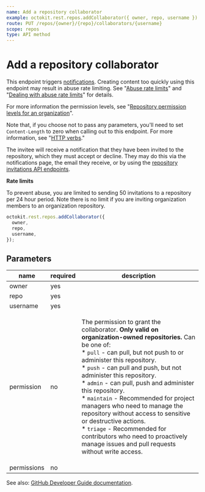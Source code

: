 ```yaml
---
name: Add a repository collaborator
example: octokit.rest.repos.addCollaborator({ owner, repo, username })
route: PUT /repos/{owner}/{repo}/collaborators/{username}
scope: repos
type: API method
---
```


# Add a repository collaborator

This endpoint triggers [notifications](https://docs.github.com/en/github/managing-subscriptions-and-notifications-on-github/about-notifications). Creating content too quickly using this endpoint may result in abuse rate limiting. See "[Abuse rate limits](https://docs.github.com/rest/overview/resources-in-the-rest-api#abuse-rate-limits)" and "[Dealing with abuse rate limits](https://docs.github.com/rest/guides/best-practices-for-integrators#dealing-with-rate-limits)" for details.

For more information the permission levels, see "[Repository permission levels for an organization](https://help.github.com/en/github/setting-up-and-managing-organizations-and-teams/repository-permission-levels-for-an-organization#permission-levels-for-repositories-owned-by-an-organization)".

Note that, if you choose not to pass any parameters, you'll need to set `Content-Length` to zero when calling out to this endpoint. For more information, see "[HTTP verbs](https://docs.github.com/rest/overview/resources-in-the-rest-api#http-verbs)."

The invitee will receive a notification that they have been invited to the repository, which they must accept or decline. They may do this via the notifications page, the email they receive, or by using the [repository invitations API endpoints](https://docs.github.com/rest/reference/repos#invitations).

**Rate limits**

To prevent abuse, you are limited to sending 50 invitations to a repository per 24 hour period. Note there is no limit if you are inviting organization members to an organization repository.

```js
octokit.rest.repos.addCollaborator({
  owner,
  repo,
  username,
});
```

## Parameters

<table>
  <thead>
    <tr>
      <th>name</th>
      <th>required</th>
      <th>description</th>
    </tr>
  </thead>
  <tbody>
    <tr><td>owner</td><td>yes</td><td>

</td></tr>
<tr><td>repo</td><td>yes</td><td>

</td></tr>
<tr><td>username</td><td>yes</td><td>

</td></tr>
<tr><td>permission</td><td>no</td><td>

The permission to grant the collaborator. **Only valid on organization-owned repositories.** Can be one of:  
\* `pull` - can pull, but not push to or administer this repository.  
\* `push` - can pull and push, but not administer this repository.  
\* `admin` - can pull, push and administer this repository.  
\* `maintain` - Recommended for project managers who need to manage the repository without access to sensitive or destructive actions.  
\* `triage` - Recommended for contributors who need to proactively manage issues and pull requests without write access.

</td></tr>
<tr><td>permissions</td><td>no</td><td>

</td></tr>
  </tbody>
</table>

See also: [GitHub Developer Guide documentation](https://docs.github.com/rest/reference/repos#add-a-repository-collaborator).
